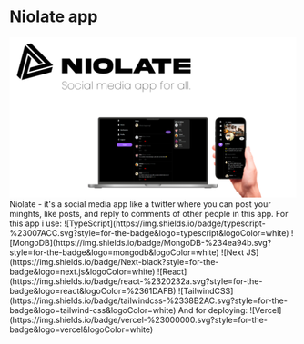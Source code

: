 # Niolate app
<img src="./prev-nio.jpg" alt="desc-photo">
Niolate - it's a social media app like a twitter where you can post your minghts, like posts, and reply to comments of other people in this app.
For this app i use: ![TypeScript](https://img.shields.io/badge/typescript-%23007ACC.svg?style=for-the-badge&logo=typescript&logoColor=white)  ![MongoDB](https://img.shields.io/badge/MongoDB-%234ea94b.svg?style=for-the-badge&logo=mongodb&logoColor=white)  ![Next JS](https://img.shields.io/badge/Next-black?style=for-the-badge&logo=next.js&logoColor=white)  ![React](https://img.shields.io/badge/react-%2320232a.svg?style=for-the-badge&logo=react&logoColor=%2361DAFB)  ![TailwindCSS](https://img.shields.io/badge/tailwindcss-%2338B2AC.svg?style=for-the-badge&logo=tailwind-css&logoColor=white)
And for deploying: ![Vercel](https://img.shields.io/badge/vercel-%23000000.svg?style=for-the-badge&logo=vercel&logoColor=white)

